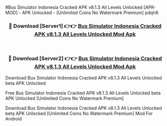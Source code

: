 #Bus Simulator Indonesia Cracked APK v8.1.3 All Levels Unlocked [APK-MOD] - APK Unlocked - [Unlimited Coins No Watermark Premium] pdqh6



<div align="center">

<h3>🔴 Download [Server1] 👉👉 <a href="https://momento.my/?title=Bus_Simulator_Indonesia_Cracked_APK_v8.1.3_All_Levels_Unlocked">Bus Simulator Indonesia Cracked APK v8.1.3 All Levels Unlocked Mod Apk</a></h3><br>

<h3>🔴 Download [Server2] 👉👉 <a href="https://momento.my/?title=Bus_Simulator_Indonesia_Cracked_APK_v8.1.3_All_Levels_Unlocked">Bus Simulator Indonesia Cracked APK v8.1.3 All Levels Unlocked Mod Apk</a></h3>
</div>



Download Bus Simulator Indonesia Cracked APK v8.1.3 All Levels Unlocked beta APK Unlocked

Free Bus Simulator Indonesia Cracked APK v8.1.3 All Levels Unlocked beta APK Unlocked [Unlimited Coins No Watermark Premium]

Download Bus Simulator Indonesia Cracked APK v8.1.3 All Levels Unlocked beta APK Unlocked [Unlimited Coins No Watermark Premium] Mod For Android
